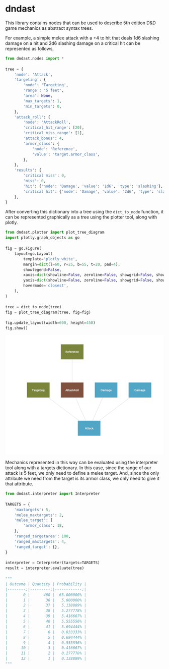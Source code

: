 # dndast

This library contains nodes that can be used to describe 5th edition D&D game mechanics as abstract syntax trees.

For example, a simple melee attack with a +4 to hit that deals 1d6 slashing damage on a hit and 2d6 slashing damage on a critical hit can be represented as follows,

```python
from dndast.nodes import *

tree = {
    'node': 'Attack',
    'targeting': {
        'node': 'Targeting',
        'range': '5 feet',
        'area': None,
        'max_targets': 1,
        'min_targets': 0,
    },
    'attack_roll': {
        'node': 'AttackRoll',
        'critical_hit_range': [20],
        'critical_miss_range': [1],
        'attack_bonus': 4,
        'armor_class': {
            'node': 'Reference',
            'value': 'target.armor_class',
        },
    },
    'results': {
        'critical miss': 0,
        'miss': 0,
        'hit': {'node': 'Damage', 'value': '1d6', 'type': 'slashing'},
        'critical hit': {'node': 'Damage', 'value': '2d6', 'type': 'slashing'},
    },
}
```

After converting this dictionary into a tree using the `dict_to_node` function, it can be represented graphically as a tree using the plotter tool, along with plotly.

```python
from dndast.plotter import plot_tree_diagram
import plotly.graph_objects as go

fig = go.Figure(
    layout=go.Layout(
        template='plotly_white',
        margin=dict(l=60, r=25, b=55, t=20, pad=4),
        showlegend=False,
        xaxis=dict(showline=False, zeroline=False, showgrid=False, showticklabels=False, ticks="", minor_ticks=""),
        yaxis=dict(showline=False, zeroline=False, showgrid=False, showticklabels=False, ticks="", minor_ticks=""),
        hovermode='closest',
    ),
)

tree = dict_to_node(tree)
fig = plot_tree_diagram(tree, fig=fig)

fig.update_layout(width=600, height=450)
fig.show()
```

![AST graph example](https://raw.githubusercontent.com/tomedunn/dnd5e_abstract_syntax_tree/refs/heads/main/assets/images/example-1.png)

Mechanics represented in this way can be evaluated using the interpreter tool along with a targets dictionary. In this case, since the range of our attack is 5 feet, we only need to define a melee target. And, since the only attribute we need from the target is its armor class, we only need to give it that attribute.

```python
from dndast.interpreter import Interpreter

TARGETS = {
    'maxtargets': 5,
    'melee_maxtargets': 2,
    'melee_target': {
        'armor_class': 18,
    },
    'ranged_targetarea': 100,
    'ranged_maxtargets': 4,
    'ranged_target': {},
}

interpreter = Interpreter(targets=TARGETS)
result = interpreter.evaluate(tree)

"""
| Outcome | Quantity | Probability |
|--------:|---------:|------------:|
|       0 |      468 |  65.000000% |
|       1 |       36 |   5.000000% |
|       2 |       37 |   5.138889% |
|       3 |       38 |   5.277778% |
|       4 |       39 |   5.416667% |
|       5 |       40 |   5.555556% |
|       6 |       41 |   5.694444% |
|       7 |        6 |   0.833333% |
|       8 |        5 |   0.694444% |
|       9 |        4 |   0.555556% |
|      10 |        3 |   0.416667% |
|      11 |        2 |   0.277778% |
|      12 |        1 |   0.138889% |
"""
```